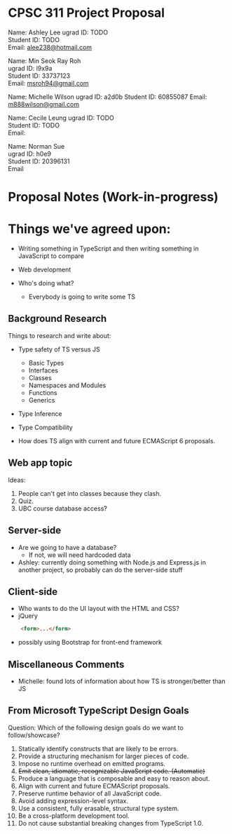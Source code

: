 # CPSC 311 Project Proposal

Name:       Ashley Lee
ugrad ID:   TODO  
Student ID: TODO  
Email:      alee238@hotmail.com

Name:       Min Seok Ray Roh  
ugrad ID:   l9x9a  
Student ID: 33737123  
Email:      msroh94@gmail.com

Name:       Michelle Wilson 
ugrad ID:   a2d0b
Student ID: 60855087
Email:      m888wilson@gmail.com

Name:       Cecile Leung
ugrad ID:   TODO  
Student ID: TODO  
Email:      

Name:       Norman Sue  
ugrad ID:   h0e9  
Student ID: 20396131  
Email       


# Proposal Notes (Work-in-progress)





# Things we've agreed upon:

- Writing something in TypeScript and then writing something in JavaScript to compare
- Web development

- Who's doing what?
    - Everybody is going to write some TS


## Background Research

Things to research and write about:

- Type safety of TS versus JS
    - Basic Types
    - Interfaces
    - Classes
    - Namespaces and Modules
    - Functions
    - Generics
- Type Inference
- Type Compatibility

- How does TS align with current and future ECMAScript 6 proposals.



## Web app topic

Ideas:

1. People can't get into classes because they clash.
2. Quiz.
3. UBC course database access?

## Server-side 

- Are we going to have a database?
    - If not, we will need hardcoded data
- Ashley: currently doing something with Node.js and Express.js in another project, so probably can do the server-side stuff

## Client-side

- Who wants to do the UI layout with the HTML and CSS?
- jQuery

```html
    <form>...</form>
```

- possibly using Bootstrap for front-end framework

## Miscellaneous Comments

- Michelle: found lots of information about how TS is stronger/better than JS

## From Microsoft TypeScript Design Goals 

Question: Which of the following design goals do we want to follow/showcase?

1. Statically identify constructs that are likely to be errors.
2. Provide a structuring mechanism for larger pieces of code.
3. Impose no runtime overhead on emitted programs.
4. ~~Emit clean, idiomatic, recognizable JavaScript code. (Automatic)~~
5. Produce a language that is composable and easy to reason about.
6. Align with current and future ECMAScript proposals.
7. Preserve runtime behavior of all JavaScript code.
8. Avoid adding expression-level syntax.
9. Use a consistent, fully erasable, structural type system.
10. Be a cross-platform development tool.
11. Do not cause substantial breaking changes from TypeScript 1.0.
